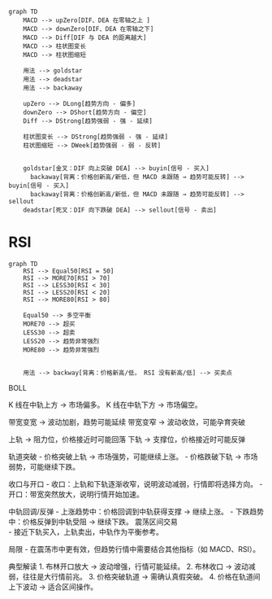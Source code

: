 
```mermaid
graph TD
    MACD --> upZero[DIF、DEA 在零轴之上 ]
    MACD --> downZero[DIF、DEA 在零轴之下]
    MACD --> Diff[DIF 与 DEA 的距离越大]
    MACD --> 柱状图变长
    MACD --> 柱状图缩短
    
    用法 --> goldstar
    用法 --> deadstar
    用法 --> backaway

    upZero --> DLong[趋势方向 - 偏多]
    downZero --> DShort[趋势方向 - 偏空]
    Diff --> DStrong[趋势强弱 - 强 - 延续]

    柱状图变长 --> DStrong[趋势强弱 - 强 - 延续]
    柱状图缩短 --> DWeek[趋势强弱 - 弱 - 反转]


    goldstar[金叉：DIF 向上突破 DEA] --> buyin[信号 - 买入]
      backaway[背离：价格创新高/新低，但 MACD 未跟随 → 趋势可能反转] --> buyin[信号 - 买入]
      backaway[背离：价格创新高/新低，但 MACD 未跟随 → 趋势可能反转] --> sellout
    deadstar[死叉：DIF 向下跌破 DEA] --> sellout[信号 - 卖出]
```


# RSI

```mermaid
graph TD
    RSI --> Equal50[RSI = 50]
    RSI --> MORE70[RSI > 70]
    RSI --> LESS30[RSI < 30]
    RSI --> LESS20[RSI < 20]
    RSI --> MORE80[RSI > 80]

    Equal50 --> 多空平衡
    MORE70 --> 超买
    LESS30 --> 超卖
    LESS20 --> 趋势非常强烈
    MORE80 --> 趋势非常强烈


    用法 --> backway[背离：价格新高/低， RSI 没有新高/低] --> 买卖点
```


BOLL


K 线在中轨上方 → 市场偏多。
K 线在中轨下方 → 市场偏空。

带宽变宽 → 波动加剧，趋势可能延续
带宽变窄 → 波动收敛，可能孕育突破

上轨 → 阻力位，价格接近时可能回落
下轨 → 支撑位，价格接近时可能反弹

轨道突破
	- 价格突破上轨 → 市场强势，可能继续上涨。
	- 价格跌破下轨 → 市场弱势，可能继续下跌。

收口与开口
	- 收口：上轨和下轨逐渐收窄，说明波动减弱，行情即将选择方向。
	- 开口：带宽突然放大，说明行情开始加速。

中轨回调/反弹
	- 上涨趋势中：价格回调到中轨获得支撑 → 继续上涨。
	- 下跌趋势中：价格反弹到中轨受阻 → 继续下跌。
震荡区间交易	
	- 接近下轨买入，上轨卖出，中轨作为平衡参考。

局限
	- 在震荡市中更有效，但趋势行情中需要结合其他指标（如 MACD、RSI）。

典型解读
	1.	布林开口放大 → 波动增强，行情可能延续。
	2.	布林收口 → 波动减弱，往往是大行情前兆。
	3.	价格突破轨道 → 需确认真假突破。
	4.	价格在轨道间上下波动 → 适合区间操作。
